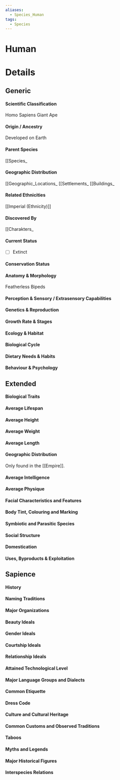 ```yaml
---
aliases:
  - Species_Human
tags:
  - Species
---
```

# Human


# Details
## Generic
#### Scientific Classification
Homo Sapiens
Giant Ape
#### Origin / Ancestry
Developed on Earth
#### Parent Species
[[Species_
#### Geographic Distribution
[[Geographic_Locations_
[[Settlements_
[[Buildings_
#### Related Ethnicities
[[Imperial (Ethnicity)]]
#### Discovered By
[[Charakters_
#### Current Status
 - [ ] Extinct
#### Conservation Status
#### Anatomy & Morphology
Featherless Bipeds
#### Perception & Sensory / Extrasensory Capabilities
#### Genetics & Reproduction
#### Growth Rate & Stages
#### Ecology & Habitat
#### Biological Cycle
#### Dietary Needs & Habits
#### Behaviour & Psychology
## Extended
#### Biological Traits
#### Average Lifespan
#### Average Height
#### Average Weight
#### Average Length
#### Geographic Distribution
Only found in the [[Empire]].
#### Average Intelligence
#### Average Physique
#### Facial Characteristics and Features
#### Body Tint, Colouring and Marking
#### Symbiotic and Parasitic Species
#### Social Structure
#### Domestication
#### Uses, Byproducts & Exploitation
## Sapience
#### History
#### Naming Traditions
#### Major Organizations
#### Beauty Ideals
#### Gender Ideals
#### Courtship Ideals
#### Relationship Ideals
#### Attained Technological Level
#### Major Language Groups and Dialects
#### Common Etiquette
#### Dress Code
#### Culture and Cultural Heritage
#### Common Customs and Observed Traditions
#### Taboos
#### Myths and Legends
#### Major Historical Figures
#### Interspecies Relations
